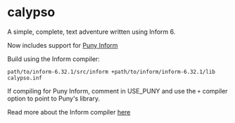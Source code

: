 # calypso
A simple, complete, text adventure written using Inform 6.

Now includes support for [Puny Inform](https://github.com/johanberntsson/PunyInform)

Build using the Inform compiler:

```
path/to/inform-6.32.1/src/inform +path/to/inform/inform-6.32.1/lib calypso.inf
```

If compiling for Puny Inform, comment in USE_PUNY and use the `+` compiler option to point to Puny's library.

Read more about the Inform compiler [here](http://inform-fiction.org/)
